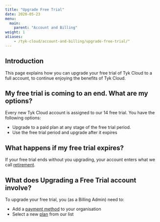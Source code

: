 ```yaml
---
title: "Upgrade Free Trial"
date: 2020-05-23
menu:
  main:
    parent: "Account and Billing"
weight: 1
aliases:
    - /tyk-cloud/account-and-billing/upgrade-free-trial/"
---
```


## Introduction

This page explains how you can upgrade your free trial of Tyk Cloud to a full account, to continue enjoying the benefits of Tyk Cloud.

## My free trial is coming to an end. What are my options?

Every new Tyk Cloud account is assigned to our 14 free trial. You have the following options:

* Upgrade to a paid plan at any stage of the free trial period.
* Use the free trial period and upgrade after it expires

## What happens if my free trial expires?

If your free trial ends without you upgrading, your account enters what we call [retirement](/docs/account-billing/retirement/).

## What does Upgrading a Free Trial account involve?

To upgrade your free trial, you (as a Billing Admin) need to:

* Add a [payment method](/docs/account-billing/add-payment-method/) to your organisation
* Select a new [plan](/docs/account-billing/plans/) from our list